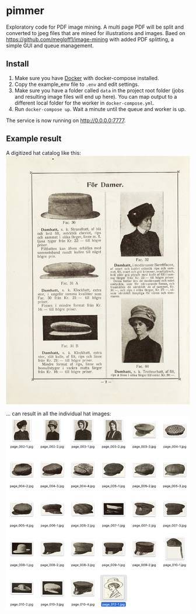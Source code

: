 # pimmer
Exploratory code for PDF image mining. A multi page PDF will be split and converted to jpeg files that are mined for illustrations and images. Baed on https://github.com/megloff1/image-mining with added PDF splitting, a simple GUI and queue management.

## Install

1. Make sure you have [Docker](https://www.docker.com) with docker-compose installed.
2. Copy the example_env file to `.env` and edit settings.
3. Make sure you have a folder called `data` in the project root folder (jobs and resulting image files will end up here). You can map output to a different local folder for the worker in `docker-compose.yml`.
4. Run `docker-compose up`. Wait a minute until the queue and worker is up.

The service is now running on http://0.0.0.0:7777.

## Example result
A digitized hat catalog like this:
![Hat catalog page](testdata/hat_catalog_page.jpg?raw=true "Hat catalog page")

... can result in all the individual hat images:
![Individual hat images](testdata/hat_catalog_result.jpg?raw=true "Detected hat images")


